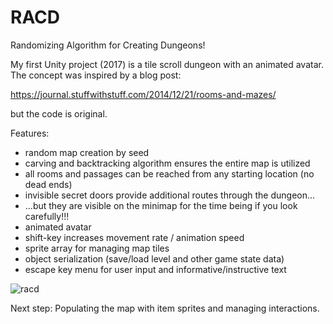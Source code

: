 # RACD
 
Randomizing Algorithm for Creating Dungeons!

My first Unity project (2017) is a tile scroll dungeon with an animated avatar.  The concept was inspired by a blog post:

https://journal.stuffwithstuff.com/2014/12/21/rooms-and-mazes/

but the code is original.

Features:

* random map creation by seed
* carving and backtracking algorithm ensures the entire map is utilized
* all rooms and passages can be reached from any starting location (no dead ends)
* invisible secret doors provide additional routes through the dungeon...
* ...but they are visible on the minimap for the time being if you look carefully!!!
* animated avatar
* shift-key increases movement rate / animation speed
* sprite array for managing map tiles
* object serialization (save/load level and other game state data)
* escape key menu for user input and informative/instructive text

![racd](https://user-images.githubusercontent.com/74695555/108581058-9fdeec80-72eb-11eb-95fe-32e8bc4f35fe.png)

Next step:  Populating the map with item sprites and managing interactions.
